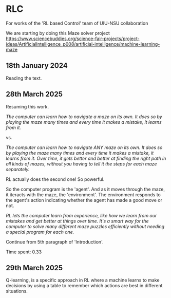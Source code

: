 # RLC
For works of the 'RL based Control' team of UIU-NSU collaboration


We are starting by doing this Maze solver project https://www.sciencebuddies.org/science-fair-projects/project-ideas/ArtificialIntelligence_p008/artificial-intelligence/machine-learning-maze


## 18th January 2024


Reading the text. 


## 28th March 2025 

Resuming this work. 

_The computer can learn how to navigate a maze on its own.  It does so by playing the maze many times and every time it makes a mistake, it learns from it._

vs. 

*The computer can learn how to navigate ANY maze on its own.  It does so by playing the maze many times and every time it makes a mistake, it learns from it. Over time, it gets better and better at finding the right path in all kinds of mazes, without you having to tell it the steps for each maze separately.*

RL actually does the second one! So powerful. 

So the computer program is the 'agent'.  And as it moves through the maze, it iteracts with the maze, the 'environment'.  The environment responds to the agent's action indicating whether the agent has made a good move or not.  

*RL lets the computer learn from experience, like how we learn from our mistakes and get better at things over time. It's a smart way for the computer to solve many different maze puzzles efficiently without needing a special program for each one.*

Continue from 5th paragraph of 'Introduction'. 

Time spent: 0.33

## 29th March 2025

Q-learning,  is  a specific approach in RL where a machine learns to make decisions by using a table to remember which actions are best in different situations.

